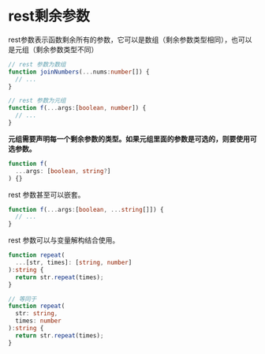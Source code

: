 # rest剩余参数
rest参数表示函数剩余所有的参数，它可以是数组（剩余参数类型相同），也可以是元组（剩余参数类型不同）

```typescript
// rest 参数为数组
function joinNumbers(...nums:number[]) {
  // ...
}

// rest 参数为元组
function f(...args:[boolean, number]) {
  // ...
}

```

**元组需要声明每一个剩余参数的类型。如果元组里面的参数是可选的，则要使用可选参数。**

```typescript
function f(
  ...args: [boolean, string?]
) {}
```

rest 参数甚至可以嵌套。

```typescript
function f(...args:[boolean, ...string[]]) {
  // ...
}
```

rest 参数可以与变量解构结合使用。

```typescript
function repeat(
  ...[str, times]: [string, number]
):string {
  return str.repeat(times);
}

// 等同于
function repeat(
  str: string,
  times: number
):string {
  return str.repeat(times);
}
```

